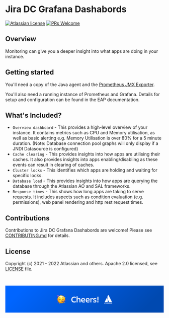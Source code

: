 # Jira DC Grafana Dashabords
[![Atlassian license](https://img.shields.io/badge/license-Apache%202.0-blue.svg?style=flat-square)](LICENSE) [![PRs Welcome](https://img.shields.io/badge/PRs-welcome-brightgreen.svg?style=flat-square)](CONTRIBUTING.md)

## Overview
Monitoring can give you a deeper insight into what apps are doing in your instance.

## Getting started
You'll need a copy of the Java agent and the [Prometheus JMX Exporter](https://github.com/prometheus/jmx_exporter).

You'll also need a running instance of Prometheus and Grafana. Details for setup and configuration can be found in the EAP documentation.

## What's Included?

* `Overview dashboard` - This provides a high-level overview of your instance. It contains metrics such as CPU and Memory utilisation, as well as basic alerting e.g. Memory Utilisation is over 80% for a 5 minute duration. (Note: Database connection pool graphs will only display if a JNDI Datasource is configured)
* `Cache clearing` - This provides insights into how apps are utilising their caches. It also provides insights into apps enabling/disabling as these events can result in clearing of caches.
* `Cluster locks` - This identifies which apps are holding and waiting for specific locks.
* `Database load` - This provides insights into how apps are querying the database through the Atlassian AO and SAL frameworks.
* `Response times` - This shows how long apps are taking to serve requests. It includes aspects such as condition evaluation (e.g. permissions), web panel rendering and http rest request times.

## Contributions

Contributions to Jira DC Grafana Dashabords are welcome! Please see [CONTRIBUTING.md](CONTRIBUTING.md) for details.

## License

Copyright (c) 2021 - 2022 Atlassian and others.
Apache 2.0 licensed, see [LICENSE](LICENSE) file.

<br/> 

[![With â¤ï¸ from Atlassian](https://raw.githubusercontent.com/atlassian-internal/oss-assets/master/banner-cheers-light.png)](https://www.atlassian.com)
